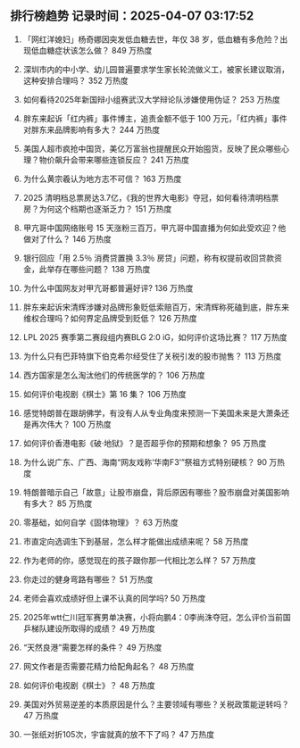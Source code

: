 
## 排行榜趋势 记录时间：2025-04-07 03:17:52
  
  1. 「网红洋媳妇」杨奇娜因突发低血糖去世，年仅 38 岁，低血糖有多危险？出现低血糖症状该怎么做？ 849 万热度
    
  2. 深圳市内的中小学、幼儿园普遍要求学生家长轮流做义工，被家长建议取消，这种安排合理吗？ 352 万热度
    
  3. 如何看待2025年新国辩小组赛武汉大学辩论队涉嫌使用伪证？ 253 万热度
    
  4. 胖东来起诉「红内裤」事件博主，追责金额不低于 100 万元，「红内裤」事件对胖东来品牌影响有多大？ 244 万热度
    
  5. 美国人超市疯抢中国货，美亿万富翁也提醒民众开始囤货，反映了民众哪些心理？物价飙升会带来哪些连锁反应？ 241 万热度
    
  6. 为什么黄宗羲认为地方志不可信？ 163 万热度
    
  7. 2025 清明档总票房达3.7亿，《我的世界大电影》夺冠，如何看待清明档票房？为何这个档期也逐渐乏力？ 151 万热度
    
  8. 甲亢哥中国网络账号 15 天涨粉三百万，甲亢哥中国直播为何如此受欢迎？他做对了什么？ 146 万热度
    
  9. 银行回应「用 2.5％ 消费贷置换 3.3％ 房贷」问题，称有权提前收回贷款资金，此举存在哪些问题？ 138 万热度
    
  10. 为什么中国网友对甲亢哥都普遍好评? 136 万热度
    
  11. 胖东来起诉宋清辉涉嫌对品牌形象贬低索赔百万，宋清辉称死磕到底，胖东来维权合理吗？如何界定品牌受到贬低？ 126 万热度
    
  12. LPL 2025 赛季第二赛段组内赛BLG 2:0 iG，如何评价这场比赛？ 117 万热度
    
  13. 为什么只有巴菲特旗下伯克希尔经受住了关税引发的股市抛售？ 113 万热度
    
  14. 西方国家是怎么淘汰他们的传统医学的？ 106 万热度
    
  15. 如何评价电视剧《棋士》第 16 集？ 106 万热度
    
  16. 感觉特朗普在跟胡佛学，有没有人从专业角度来预测一下美国未来是大萧条还是再次伟大？ 100 万热度
    
  17. 如何评价香港电影《破·地狱》？是否超乎你的预期和想象？ 95 万热度
    
  18. 为什么说广东、广西、海南“网友戏称‘华南F3’”祭祖方式特别硬核？ 90 万热度
    
  19. 特朗普暗示自己「故意」让股市崩盘，背后原因有哪些？股市崩盘对美国影响有多大？ 85 万热度
    
  20. 零基础，如何自学《固体物理》？ 63 万热度
    
  21. 市直定向选调生下到基层，怎么样才能做出成绩来呢？ 58 万热度
    
  22. 作为老师的你，感觉现在的孩子跟你那一代相比怎么样？ 57 万热度
    
  23. 你走过的健身弯路有哪些？ 51 万热度
    
  24. 老师会喜欢成绩好但上课不认真的同学吗? 50 万热度
    
  25. 2025年wtt仁川冠军赛男单决赛，小将向鹏4：0李尚洙夺冠，怎么评价当前国乒梯队建设所取得的成绩？ 49 万热度
    
  26. “天然良港”需要怎样的条件？ 49 万热度
    
  27. 网文作者是否需要花精力给配角起名？ 48 万热度
    
  28. 如何评价电视剧《棋士》？ 48 万热度
    
  29. 美国对外贸易逆差的本质原因是什么？主要领域有哪些？关税政策能逆转吗？ 47 万热度
    
  30. 一张纸对折105次，宇宙就真的放不下了吗？ 47 万热度
    